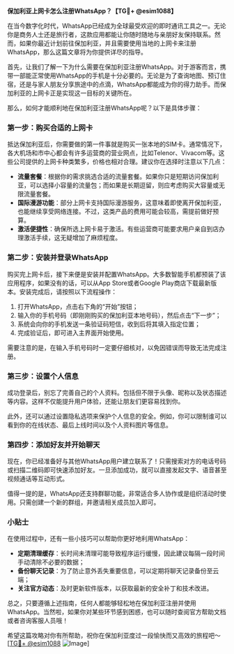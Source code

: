 **保加利亚上网卡怎么注册WhatsApp？【TG💪+ @esim1088】**

在当今数字化时代，WhatsApp已经成为全球最受欢迎的即时通讯工具之一。无论你是商务人士还是旅行者，这款应用都能让你随时随地与亲朋好友保持联系。然而，如果你最近计划前往保加利亚，并且需要使用当地的上网卡来注册WhatsApp，那么这篇文章将为你提供详尽的指导。

首先，让我们了解一下为什么需要在保加利亚注册WhatsApp。对于游客而言，携带一部能正常使用WhatsApp的手机是十分必要的。无论是为了查询地图、预订住宿，还是与家人朋友分享旅途中的点滴，WhatsApp都能成为你的得力助手。而保加利亚的上网卡正是实现这一目标的关键所在。

那么，如何才能顺利地在保加利亚注册WhatsApp呢？以下是具体步骤：

### 第一步：购买合适的上网卡

抵达保加利亚后，你需要做的第一件事就是购买一张本地的SIM卡。通常情况下，各大机场和市中心都会有许多运营商的营业网点，比如Telenor、Vivacom等。这些公司提供的上网卡种类繁多，价格也相对合理。建议你在选择时注意以下几点：

- **流量套餐**：根据你的需求挑选合适的流量套餐。如果你只是短期访问保加利亚，可以选择小容量的流量包；而如果是长期逗留，则应考虑购买大容量或无限流量套餐。
- **国际漫游功能**：部分上网卡支持国际漫游服务，这意味着即使离开保加利亚，也能继续享受网络连接。不过，这类产品的费用可能会较高，需提前做好预算。
- **激活便捷性**：确保所选上网卡易于激活。有些运营商可能要求用户亲自到店办理激活手续，这无疑增加了麻烦程度。

### 第二步：安装并登录WhatsApp

购买完上网卡后，接下来便是安装并配置WhatsApp。大多数智能手机都预装了该应用程序，如果没有的话，可以从App Store或者Google Play商店下载最新版本。安装完成后，请按照以下流程操作：

1. 打开WhatsApp，点击右下角的“开始”按钮；
2. 输入你的手机号码（即刚刚购买的保加利亚本地号码），然后点击“下一步”；
3. 系统会向你的手机发送一条验证码短信，收到后将其填入指定位置；
4. 完成验证后，即可进入主界面开始使用。

需要注意的是，在输入手机号码时一定要仔细核对，以免因错误而导致无法完成注册。

### 第三步：设置个人信息

成功登录后，别忘了完善自己的个人资料。包括但不限于头像、昵称以及状态描述等内容。这样不仅能提升用户体验，还能让朋友们更容易找到你。

此外，还可以通过设置隐私选项来保护个人信息的安全。例如，你可以限制谁可以看到你的在线状态、最后上线时间以及个人资料图片等信息。

### 第四步：添加好友并开始聊天

现在，你已经准备好与其他WhatsApp用户建立联系了！只需搜索对方的电话号码或扫描二维码即可快速添加好友。一旦添加成功，就可以直接发起文字、语音甚至视频通话等互动形式。

值得一提的是，WhatsApp还支持群聊功能，非常适合多人协作或是组织活动时使用。只需创建一个新的群组，并邀请相关成员加入即可。

### 小贴士

在使用过程中，还有一些小技巧可以帮助你更好地利用WhatsApp：

- **定期清理缓存**：长时间未清理可能导致程序运行缓慢，因此建议每隔一段时间手动清除不必要的数据；
- **备份聊天记录**：为了防止意外丢失重要信息，可以定期将聊天记录备份至云端；
- **关注官方动态**：及时更新软件版本，以获取最新的安全补丁和技术改进。

总之，只要遵循上述指南，任何人都能够轻松地在保加利亚注册并使用WhatsApp。当然啦，如果你对某些环节感到困惑，也可以随时查阅官方帮助文档或者咨询客服人员哦！

希望这篇攻略对你有所帮助，祝你在保加利亚度过一段愉快而又高效的旅程吧～ [[TG💪+ @esim1088](https://t.me/s/esim1088) ![Image](https://i.postimg.cc/4NQfJmqS/Snipaste-2025-05-13-00-14-12.png)]